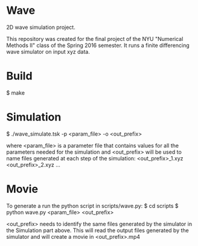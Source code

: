 # Wave
2D wave simulation project.

This repository was created for the final project of the NYU "Numerical Methods II" class of the Spring 2016 semester.
It runs a finite differencing wave simulator on input xyz data.

# Build
$ make

# Simulation
$ ./wave_simulate.tsk -p <param_file> -o <out_prefix>

where <param_file> is a parameter file that contains values for all the parameters needed for the simulation
and <out_prefix> will be used to name files generated at each step of the simulation:
<out_prefix>_1.xyz
<out_prefix>_2.xyz
...

# Movie
To generate a run the python script in scripts/wave.py:
$ cd scripts
$ python wave.py <param_file> <out_prefix>

<out_prefix> needs to identify the same files generated by the simulator in the Simulation part above.
This will read the output files generated by the simulator and will create a movie in <out_prefix>.mp4
